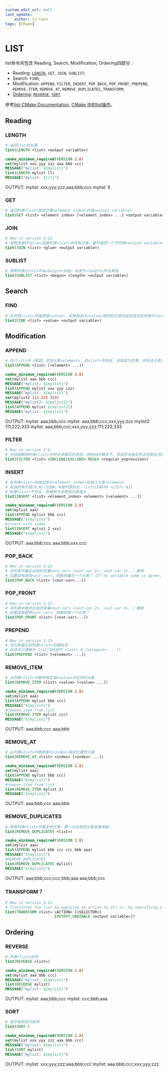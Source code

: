```yaml
---
custom_edit_url: null
last_update:
    author: li-tann
tags: [CMake]
---
```


# LIST

list命令共包含 Reading, Search, Modification, Ordering四部分：

- Reading: [`LENGTH`](#length), `GET`, `JOIN`, `SUBLIST`;
- Search: `FIND`;
- Modification: `APPEND`, `FILTER`, `INSERT`, `POP_BACK`, `POP_FRONT`, `PREPEND`, `REMOVE_ITEM`, `REMOVE_AT`, `REMOVE_DUPLICATES`, `TRANSFORM`;
- [Ordering](#ordering): [`REVERSE`](#reverse), [`SORT`](#sort)

参考[list-CMake Documentation](https://cmake.org/cmake/help/latest/command/list.html), [CMake 中的list操作](https://blog.csdn.net/yjjy0921/article/details/50378567)。

## Reading

### LENGTH

```cmake
# 返回list的长度
list(LENGTH <list> <output variable>)
```

```cmake
cmake_minimum_required(VERSION 2.8)
set(mylist xxx yyy zzz aaa bbb ccc)
MESSAGE("mylist: ${mylist}")
list(LENGTH mylist ll)
MESSAGE("mylist: ${ll}")
```

OUTPUT:
mylist: xxx;yyy;zzz;aaa;bbb;ccc
mylist: 6

### GET

```cmake
# 返回列表<list>指定位置<element index>的值<output variable>
list(GET <list> <element index> [<element index> ...] <output variable>)
```

### JOIN

```cmake
# New in version 3.12.
# 使用连接符<glue>连接列表<list>中所有元素，最终返回一个字符串<output variable>
list(JOIN <list> <glue> <output variable>)
```

### SUBLIST

```cmake
# 获取列表<list>中从<beigin>处起，长度为<length>的元素组
list(SUBLIST <list> <begin> <length> <output variable>)
```

## Search

### FIND

```cmake
# 在列表<list>中搜索值<value>，如果找到与<value>相同的元素则返回其对应的索引<output variable>，如果未发现则返回-1
list(FIND <list> <value> <output variable>)
```

## Modification

### APPEND

```cmake
# 在<list>中（尾部）添加元素<element>，若<list>不存在，则视其为空表，并将该元素添加到空表中
list(APPEND <list> [<element> ...])
```

```cmake
cmake_minimum_required(VERSION 2.8)
set(mylist aaa bbb ccc)
MESSAGE("mylist: ${mylist}")
list(APPEND mylist xxx yyy zzz)
MESSAGE("mylist: ${mylist}")
set(mylist2 111 222 333)
MESSAGE("mylist2: ${mylist2}")
list(APPEND mylist ${mylist2})
MESSAGE("mylist: ${mylist}")
```

OUTPUT:
mylist: aaa;bbb;ccc
mylist: aaa;bbb;ccc;xxx;yyy;zzz
mylist2: 111;222;333
mylist: aaa;bbb;ccc;xxx;yyy;zzz;111;222;333

### FILTER

```cmake
# New in version 3.6.
# 包括或删除列表<list>中符合该模式的项目。在REGEX模式下，项目将与给定的正则表达式匹配。
list(FILTER <list> <INCLUDE|EXCLUDE> REGEX <regular_expression>)
```

### INSERT

```cmake
# 在列表<list>的指定索引<element_index>处插入元素<element>
# 有效的索引是[0,N](包括N，N是列表的长：list(LENGTH <LIST> N))
# 如果<list>不存在，将被视为空表将元素插入
list(INSERT <list> <element_index> <element> [<element> ...])
```

```cmake
cmake_minimum_required(VERSION 2.8)
set(mylist aaa)
list(APPEND mylist bbb ccc)
MESSAGE("${mylist}")
#insert with index
list(INSERT mylist 2 xxx)
MESSAGE("${mylist}")
```

OUTPUT:
aaa;bbb;ccc
aaa;bbb;xxx;ccc

### POP_BACK

```cmake
# New in version 3.15
# 将列表中最后出现的变量<out-var>（<out-var-2>, <out-var-3>..）删除
# 如果没有提供<out-var>，则删除最后一个元素？（If no variable name is given, removes exactly one element）
list(POP_BACK <list> [<out-var>...])
```

### POP_FRONT

```cmake
# New in version 3.15
# 将列表中首次出现的变量<out-var>（<out-var-2>, <out-var-3>..）删除
# 如果没有提供<out-var>，则删除第一个元素？
list(POP_FRONT <list> [<out-var>...])
```

### PREPEND

```cmake
# New in version 3.15
# 将元素插入到列表<list>的最前方
# 应该可以理解为 list(INSERT <list> 0 [<element> ...])
list(PREPEND <list> [<element> ...])
```

### REMOVE_ITEM

```cmake
# 从列表<list>中删除指定值<value>对应的的元素
list(REMOVE_ITEM <list> <value> [<value> ...])
```

```cmake
cmake_minimum_required(VERSION 2.8)
set(mylist aaa)
list(APPEND mylist bbb ccc)
MESSAGE("${mylist}")
#remove item from list
list(REMOVE_ITEM mylist ccc)
MESSAGE("${mylist}")
```

OUTPUT:
aaa;bbb;ccc
aaa;bbb

### REMOVE_AT

```cmake
# 从列表<list>中删除索引<index>指定位置的元素
list(REMOVE_AT <list> <index> [<index> ...])
```

```cmake
cmake_minimum_required(VERSION 2.8)
set(mylist aaa)
list(APPEND mylist bbb ccc)
MESSAGE("${mylist}")
#remove item from list
list(REMOVE_ITEM mylist 2)
MESSAGE("${mylist}")
```

OUTPUT:
aaa;bbb;ccc
aaa;bbb

### REMOVE_DUPLICATES

```cmake
# 删除列表<list>中重复的元素，第一次出现的元素会被保留
list(REMOVE_DUPLICATES <list>)
```

```cmake
cmake_minimum_required(VERSION 2.8)
set(mylist aaa)
list(APPEND mylist bbb ccc ccc bbb aaa)
MESSAGE("${mylist}")
#REMOVE_DUPLICATES
list(REMOVE_DUPLICATES mylist)
MESSAGE("${mylist}")
```

OUTPUT:
aaa;bbb;ccc;ccc;bbb;aaa
aaa;bbb;ccc

### TRANSFORM？

```cmake
# New in version 3.12
# Transforms the list by applying an action to all or, by specifying a <SELECTOR>, to the selected elements of the list, storing the result in-place or in the specified output variable.
list(TRANSFORM <list> <ACTION> [<SELECTOR>]
                      [OUTPUT_VARIABLE <output variable>])
```

## Ordering

### REVERSE

```cmake
# 列表<list>反转
list(REVERSE <list>)
```

```cmake
cmake_minimum_required(VERSION 2.8)
set(mylist aaa bbb ccc)
MESSAGE("mylist: ${mylist}")
list(REVERSE mylist)
MESSAGE("mylist: ${mylist}")
```

OUTPUT:
mylist: aaa;bbb;ccc
mylist: ccc;bbb;aaa

### SORT

```cmake
# 按字母顺序为排序
list(SORT )
```

```cmake
cmake_minimum_required(VERSION 2.8)
set(mylist xxx yyy zzz aaa bbb ccc)
MESSAGE("mylist: ${mylist}")
list(SORT mylist)
MESSAGE("mylist: ${mylist}")
```

OUTPUT:
mylist: xxx;yyy;zzz;aaa;bbb;ccc
mylist: aaa;bbb;ccc;xxx;yyy;zzz
